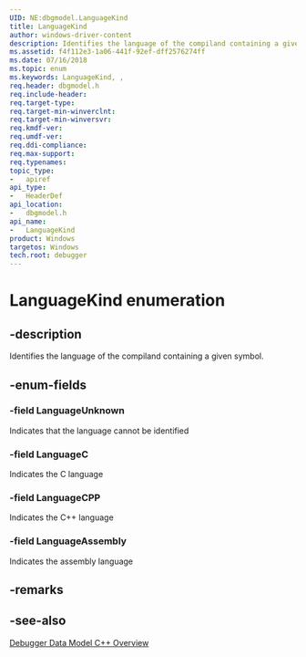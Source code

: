 ```yaml
---
UID: NE:dbgmodel.LanguageKind
title: LanguageKind
author: windows-driver-content
description: Identifies the language of the compiland containing a given symbol.
ms.assetid: f4f112e3-1a06-441f-92ef-dff2576274ff
ms.date: 07/16/2018
ms.topic: enum
ms.keywords: LanguageKind, , 
req.header: dbgmodel.h
req.include-header:
req.target-type:
req.target-min-winverclnt:
req.target-min-winversvr:
req.kmdf-ver:
req.umdf-ver:
req.ddi-compliance:
req.max-support:
req.typenames: 
topic_type: 
-	apiref
api_type: 
-	HeaderDef
api_location: 
-	dbgmodel.h
api_name: 
-	LanguageKind
product: Windows
targetos: Windows
tech.root: debugger
---
```


# LanguageKind enumeration

## -description

Identifies the language of the compiland containing a given symbol.

## -enum-fields

### -field LanguageUnknown 
Indicates that the language cannot be identified

### -field LanguageC 
Indicates the C language

### -field LanguageCPP 
Indicates the C++ language
   
### -field LanguageAssembly 
Indicates the assembly language

## -remarks

## -see-also

[Debugger Data Model C++ Overview](https://docs.microsoft.com/windows-hardware/drivers/debugger/data-model-cpp-overview)
